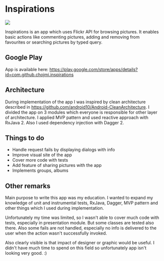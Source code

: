 # Inspirations
![](https://circleci.com/gh/michal-chojnacki/Inspirations.svg?style=shield&circle-token=:circle-token)

Inspirations is an app which uses Flickr API for browsing pictures. It enables basic actions like commenting pictures, adding and removing from favourites or searching pictures by typed query.

## Google Play
App is available here: <https://play.google.com/store/apps/details?id=com.github.chojmi.inspirations>

## Architecture
During implementation of the app I was inspired by clean architecture described in <https://github.com/android10/Android-CleanArchitecture>. I divided the app on 3 modules which everyone is responsible for other layer of architecture. I applied MVP pattern and used reactive approach with RxJava 2. Also I used dependency injection with Dagger 2. 

## Things to do
 - Handle request fails by displaying dialogs with info
 - Improve visual site of the app
 - Cover more code with tests
 - Add feature of sharing pictures with the app
 - Implements groups, albums

## Other remarks
Main purpose to write this app was my education. I wanted to expand my knowledge of unit and instrumental tests, RxJava, Dagger, MVP pattern and other things which I used during implementation. 

Unfortunately my time was limited, so I wasn't able to cover much code with tests, especially in presentation module. But some classes are tested also there. Also some fails are not handled, especially no info is delivered to the user when the action wasn't successfully invoked.

Also clearly visible is that impact of designer or graphic would be useful. I didn't have much time to spend on this field so unfortunately app isn't looking very good. :)
